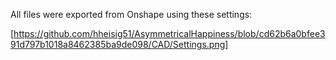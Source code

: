 All files were exported from Onshape using these settings:

[https://github.com/hheisig51/AsymmetricalHappiness/blob/cd62b6a0bfee391d797b1018a8462385ba9de098/CAD/Settings.png]